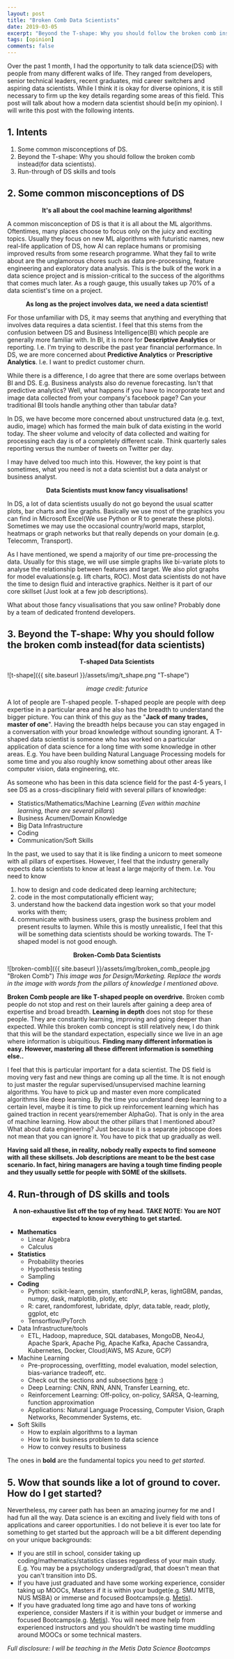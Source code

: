 ```yaml
---
layout: post
title: "Broken Comb Data Scientists"
date: 2019-03-05
excerpt: "Beyond the T-shape: Why you should follow the broken comb instead."
tags: [opinion]
comments: false
---
```


Over the past 1 month, I had the opportunity to talk data science(DS) with people from many different walks of life. They ranged from developers, senior technical leaders, recent graduates, mid career switchers and aspiring data scientists. While I think it is okay for diverse opinions, it is still necessary to firm up the key details regarding some areas of this field. This post will talk about how a modern data scientist should be(in my opinion). I will write this post with the following intents.

## 1. Intents
1. Some common misconceptions of DS.
2. Beyond the T-shape: Why you should follow the broken comb instead(for data scientists).
3. Run-through of DS skills and tools

## 2. Some common misconceptions of DS

**<center>It's all about the cool machine learning algorithms!</center>**

A common misconception of DS is that it is all about the ML algorithms. Oftentimes, many places choose to focus only on the juicy and exciting topics. Usually they focus on new ML algorithms with futuristic names, new real-life application of DS, how AI can replace humans or promising improved results from some research programme. What they fail to write about are the unglamorous chores such as data pre-processing, feature engineering and exploratory data analysis. This is the bulk of the work in a data science project and is mission-critical to the success of the algorithms that comes much later. As a rough gauge, this usually takes up 70% of a data scientist's time on a project. 

**<center>As long as the project involves data, we need a data scientist!</center>**

For those unfamiliar with DS, it may seems that anything and everything that involves data requires a data scientist. I feel that this stems from the confusion between DS and Business Intelligence(BI) which people are generally more familiar with. In BI, it is more for **Descriptive Analytics** or reporting. I.e. I'm trying to describe the past year financial performance. In DS, we are more concerned about **Predictive Analytics** or **Prescriptive Analytics**. I.e. I want to predict customer churn. 

While there is a difference, I do agree that there are some overlaps between BI and DS. E.g. Business analysts also do revenue forecasting. Isn't that predictive analytics? Well, what happens if you have to incorporate text and image data collected from your company's facebook page? Can your traditional BI tools handle anything other than tabular data? 

In DS, we have become more concerned about unstructured data (e.g. text, audio, image) which has formed the main bulk of data existing in the world today. The sheer volume and velocity of data collected and waiting for processing each day is of a completely different scale. Think quarterly sales reporting versus the number of tweets on Twitter per day.

I may have delved too much into this. However, the key point is that sometimes, what you need is not a data scientist but a data analyst or business analyst.

**<center>Data Scientists must know fancy visualisations!</center>**

In DS, a lot of data scientists usually do not go beyond the usual scatter plots, bar charts and line graphs. Basically we use most of the graphics you can find in Microsoft Excel(We use Python or R to generate these plots). Sometimes we may use the occasional country/world maps, starplot, heatmaps or graph networks but that really depends on your domain (e.g. Telecomm, Transport).

As I have mentioned, we spend a majority of our time pre-processing the data. Usually for this stage, we will use simple graphs like bi-variate plots to analyse the relationship between features and target. We also plot graphs for model evaluations(e.g. lift charts, ROC). Most data scientists do not have the time to design fluid and interactive graphics. Neither is it part of our core skillset (Just look at a few job descriptions). 

What about those fancy visualisations that you saw online? Probably done by a team of dedicated frontend developers.

## 3. Beyond the T-shape: Why you should follow the broken comb instead(for data scientists)

**<center>T-shaped Data Scientists</center>**

![t-shape]({{ site.baseurl }}/assets/img/t_shape.png "T-shape")
*<center>image credit: futurice</center>*

A lot of people are T-shaped people. T-shaped people are people with deep expertise in a particular area and he also has the breadth to understand the bigger picture. You can think of this guy as the "**Jack of many trades, master of one**". Having the breadth helps because you can stay engaged in a conversation with your broad knowledge without sounding ignorant. A T-shaped data scientist is someone who has worked on a particular application of data science for a long time with some knowledge in other areas. E.g. You have been building Natural Language Processing models for some time and you also roughly know something about other areas like computer vision, data engineering, etc.

As someone who has been in this data science field for the past 4-5 years, I see DS as a cross-disciplinary field with several pillars of knowledge:

* Statistics/Mathematics/Machine Learning (*Even within machine learning, there are several pillars*)
* Business Acumen/Domain Knowledge
* Big Data Infrastructure
* Coding
* Communication/Soft Skills

In the past, we used to say that it is like finding a unicorn to meet someone with all pillars of expertises. However, I feel that the industry generally expects data scientists to know at least a large majority of them. I.e. You need to know 

1. how to design and code dedicated deep learning architecture; 
2. code in the most computationally efficient way; 
3. understand how the backend data ingestion work so that your model works with them; 
4. communicate with business users, grasp the business problem and present results to laymen. 
While this is mostly unrealistic, I feel that this will be something data scientists should be working towards. The T-shaped model is not good enough.

**<center>Broken-Comb Data Scientists</center>**

![broken-comb]({{ site.baseurl }}/assets/img/broken_comb_people.jpg "Broken Comb")
*This image was for Design/Marketing. Replace the words in the image with words from the pillars of knowledge I mentioned above.*

**Broken Comb people are like T-shaped people on overdrive.** Broken comb people do not stop and rest on their laurels after gaining a deep area of expertise and broad breadth. **Learning in depth** does not stop for these people. They are constantly learning, improving and going deeper than expected. While this broken comb concept is still relatively new, I do think that this will be the standard expectation, especially since we live in an age where information is ubiquitious. **Finding many different information is easy. However, mastering all these different information is something else..**

I feel that this is particular important for a data scientist. The DS field is moving very fast and new things are coming up all the time. It is not enough to just master the regular supervised/unsupervised machine learning algorithms. You have to pick up and master even more complicated algorithms like deep learning. By the time you understand deep learning to a certain level, maybe it is time to pick up reinforcement learning which has gained traction in recent years(remember AlphaGo). That is only in the area of machine learning. How about the other pillars that I mentioned about? What about data engineering? Just because it is a separate jobscope does not mean that you can ignore it. You have to pick that up gradually as well.

**Having said all these, in reality, nobody really expects to find someone with all these skillsets. Job descriptions are meant to be the best case scenario. In fact, hiring managers are having a tough time finding people and they usually settle for people with SOME of the skillsets.**

## 4. Run-through of DS skills and tools

**<center>A non-exhaustive list off the top of my head. TAKE NOTE: You are NOT expected to know everything to get started. </center>**

* **Mathematics** 
    * Linear Algebra
    * Calculus
* **Statistics**
    * Probability theories
    * Hypothesis testing
    * Sampling
* **Coding** 
    * Python: scikit-learn, gensim, stanfordNLP, keras, lightGBM, pandas, numpy, dask, matplotlib, plotly, etc
    * R: caret, randomforest, lubridate, dplyr, data.table, readr, plotly, ggplot, etc
    * Tensorflow/PyTorch
* Data Infrastructure/tools
    * ETL, Hadoop, mapreduce, SQL databases, MongoDB, Neo4J, Apache Spark, Apache Pig, Apache Kafka, Apache Cassandra, Kubernetes, Docker, Cloud(AWS, MS Azure, GCP)
* Machine Learning
    * Pre-proprocessing, overfitting, model evaluation, model selection, bias-variance tradeoff, etc.
    * Check out the sections and subsections <a href="https://scikit-learn.org/stable/user_guide.html">here</a> :) 
    * Deep Learning: CNN, RNN, ANN, Transfer Learning, etc.
    * Reinforcement Learning: Off-policy, on-policy, SARSA, Q-learning, function approximation
    * Applications: Natural Language Processing, Computer Vision, Graph Networks, Recommender Systems, etc.
* Soft Skills
    * How to explain algorithms to a layman
    * How to link business problem to data science
    * How to convey results to business

The ones in **bold** are the fundamental topics you need to *get started*.

## 5. Wow that sounds like a lot of ground to cover. How do I get started?

Nevertheless, my career path has been an amazing journey for me and I had fun all the way. Data science is an exciting and lively field with tons of applications and career opportunities. I do not believe it is ever too late for something to get started but the approach will be a bit different depending on your unique backgrounds:

* If you are still in school, consider taking up coding/mathematics/statistics classes regardless of your main study. E.g. You may be a psychology undergrad/grad, that doesn't mean that you can't transition into DS.
* If you have just graduated and have some working experience, consider taking up MOOCs, Masters if it is within your budget(e.g. SMU MITB, NUS MSBA) or immerse and focused Bootcamps(e.g. <a href="https://metis.kaplan.com.sg/">Metis</a>). 
* If you have graduated long time ago and have tons of working experience, consider Masters if it is within your budget or immerse and focused Bootcamps(e.g. <a href="https://metis.kaplan.com.sg/">Metis</a>). You will need more help from experienced instructors and you shouldn't be wasting time muddling around MOOCs or some technical masters. 

*Full disclosure: I will be teaching in the Metis Data Science Bootcamps*
